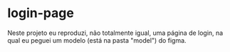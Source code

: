 # login-page

Neste projeto eu reproduzi, não totalmente igual, uma página de login, na qual eu peguei um modelo (está na pasta "model") do figma.

